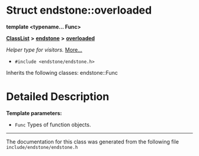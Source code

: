 

# Struct endstone::overloaded

**template &lt;typename... Func&gt;**



[**ClassList**](annotated.md) **>** [**endstone**](namespaceendstone.md) **>** [**overloaded**](structendstone_1_1overloaded.md)



_Helper type for visitors._ [More...](#detailed-description)

* `#include <endstone/endstone.h>`



Inherits the following classes: endstone::Func






























































# Detailed Description




**Template parameters:**


* `Func` Types of function objects. 




    

------------------------------
The documentation for this class was generated from the following file `include/endstone/endstone.h`

